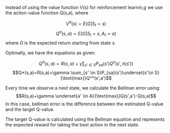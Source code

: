 Instead of using the value function V(s) for reinforcement learnin,g we use the action-value function Q(s,a), where

$$V^\pi(s) = E(G | S_t=s)$$
$$Q^\pi(s,a) = E(G | S_t =s, A_t=a)$$
where $G$ is the expected return starting from state $s$.

Optimally, we have the equations as given:

$$Q^\pi(s,a) = R(s,a) + \gamma \sum_{s' \in S} P_{sa}(s')Q^\pi(s',\pi(s'))$$
$$Q*(s,a)=R(s,a)+\gamma \sum_{s' \in S}P_{sa}(s')\underset{s'\in S}{\text{max}}Q^*(s',a')$$

Every time we observe a next state, we calculate the Bellman error using:
$$R(s,a)+\gamma \underset{a' \in A}{\text{max}}Q(s',a')-Q(s,a)$$
In this case, bellman error is the difference between the estimated Q-value and the target Q-value.

The target Q-value is calculated using the Bellman equation and represents the expected reward for taking the best action in the next state.